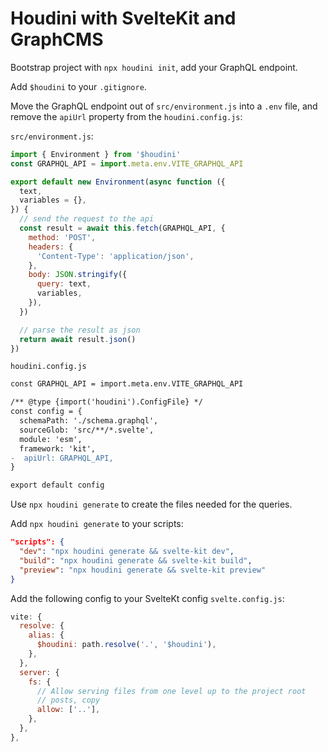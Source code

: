 # Houdini with SvelteKit and GraphCMS

Bootstrap project with `npx houdini init`, add your GraphQL endpoint.

Add `$houdini` to your `.gitignore`.

Move the GraphQL endpoint out of `src/environment.js` into a `.env`
file, and remove the `apiUrl` property from the `houdini.config.js`:

`src/environment.js`:

```js
import { Environment } from '$houdini'
const GRAPHQL_API = import.meta.env.VITE_GRAPHQL_API

export default new Environment(async function ({
  text,
  variables = {},
}) {
  // send the request to the api
  const result = await this.fetch(GRAPHQL_API, {
    method: 'POST',
    headers: {
      'Content-Type': 'application/json',
    },
    body: JSON.stringify({
      query: text,
      variables,
    }),
  })

  // parse the result as json
  return await result.json()
})
```

`houdini.config.js`

```diff
const GRAPHQL_API = import.meta.env.VITE_GRAPHQL_API

/** @type {import('houdini').ConfigFile} */
const config = {
  schemaPath: './schema.graphql',
  sourceGlob: 'src/**/*.svelte',
  module: 'esm',
  framework: 'kit',
-  apiUrl: GRAPHQL_API,
}

export default config
```

Use `npx houdini generate` to create the files needed for the queries.

Add `npx houdini generate` to your scripts:

```json
"scripts": {
  "dev": "npx houdini generate && svelte-kit dev",
  "build": "npx houdini generate && svelte-kit build",
  "preview": "npx houdini generate && svelte-kit preview"
}
```

Add the following config to your SvelteKt config `svelte.config.js`:

```js
vite: {
  resolve: {
    alias: {
      $houdini: path.resolve('.', '$houdini'),
    },
  },
  server: {
    fs: {
      // Allow serving files from one level up to the project root
      // posts, copy
      allow: ['..'],
    },
  },
},
```
